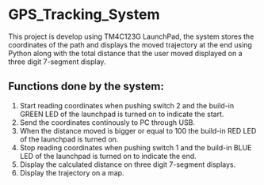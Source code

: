 # GPS_Tracking_System
This project is develop using TM4C123G LaunchPad, the system stores the coordinates of the path and displays the moved trajectory at the end using Python along with the total distance that the user moved displayed on a three digit 7-segment display.

## Functions done by the system:
1. Start reading coordinates when pushing switch 2 and the build-in GREEN LED of the launchpad is turned on to indicate the start.
2. Send the coordinates continously to PC through USB.
3. When the distance moved is bigger or equal to 100 the build-in RED LED of the launchpad is turned on.
5. Stop reading coordinates when pushing switch 1 and the build-in BLUE LED of the launchpad is turned on to indicate the end.
6. Display the calculated distance on three digit 7-segment displays.
7. Display the trajectory on a map.
